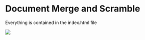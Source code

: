 # Document Merge and Scramble

Everything is contained in the index.html file


![](https://i.ibb.co/4Pb62Vh/Screen-Shot-2021-09-20-at-5-37-57-PM.jpg)

